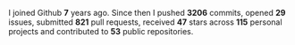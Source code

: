 
I joined Github **7** years ago. Since then I pushed **3206** commits, opened **29** issues, submitted **821** pull requests, received **47** stars across **115** personal projects and contributed to **53** public repositories.
